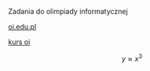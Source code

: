 Zadania do olimpiady informatycznej

[oi.edu.pl](https://oi.edu.pl/)

[kurs oi](https://kurs.oi.edu.pl/)

$$y \approx x^3 $$